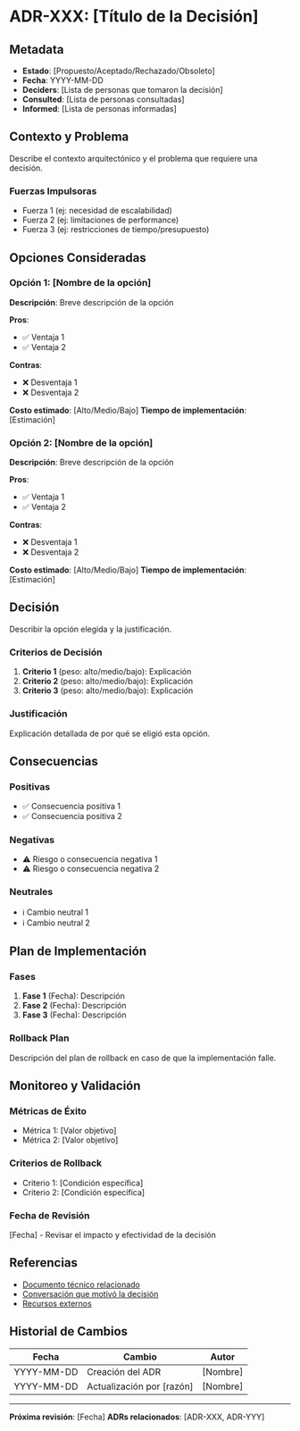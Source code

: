 # ADR-XXX: [Título de la Decisión]

## Metadata
- **Estado**: [Propuesto/Aceptado/Rechazado/Obsoleto]
- **Fecha**: YYYY-MM-DD
- **Deciders**: [Lista de personas que tomaron la decisión]
- **Consulted**: [Lista de personas consultadas]
- **Informed**: [Lista de personas informadas]

## Contexto y Problema
Describe el contexto arquitectónico y el problema que requiere una decisión.

### Fuerzas Impulsoras
- Fuerza 1 (ej: necesidad de escalabilidad)
- Fuerza 2 (ej: limitaciones de performance)
- Fuerza 3 (ej: restricciones de tiempo/presupuesto)

## Opciones Consideradas

### Opción 1: [Nombre de la opción]
**Descripción**: Breve descripción de la opción

**Pros**:
- ✅ Ventaja 1
- ✅ Ventaja 2

**Contras**:
- ❌ Desventaja 1
- ❌ Desventaja 2

**Costo estimado**: [Alto/Medio/Bajo]
**Tiempo de implementación**: [Estimación]

### Opción 2: [Nombre de la opción]
**Descripción**: Breve descripción de la opción

**Pros**:
- ✅ Ventaja 1
- ✅ Ventaja 2

**Contras**:
- ❌ Desventaja 1
- ❌ Desventaja 2

**Costo estimado**: [Alto/Medio/Bajo]
**Tiempo de implementación**: [Estimación]

## Decisión
Describir la opción elegida y la justificación.

### Criterios de Decisión
1. **Criterio 1** (peso: alto/medio/bajo): Explicación
2. **Criterio 2** (peso: alto/medio/bajo): Explicación
3. **Criterio 3** (peso: alto/medio/bajo): Explicación

### Justificación
Explicación detallada de por qué se eligió esta opción.

## Consecuencias

### Positivas
- ✅ Consecuencia positiva 1
- ✅ Consecuencia positiva 2

### Negativas
- ⚠️ Riesgo o consecuencia negativa 1
- ⚠️ Riesgo o consecuencia negativa 2

### Neutrales
- ℹ️ Cambio neutral 1
- ℹ️ Cambio neutral 2

## Plan de Implementación

### Fases
1. **Fase 1** (Fecha): Descripción
2. **Fase 2** (Fecha): Descripción
3. **Fase 3** (Fecha): Descripción

### Rollback Plan
Descripción del plan de rollback en caso de que la implementación falle.

## Monitoreo y Validación

### Métricas de Éxito
- Métrica 1: [Valor objetivo]
- Métrica 2: [Valor objetivo]

### Criterios de Rollback
- Criterio 1: [Condición específica]
- Criterio 2: [Condición específica]

### Fecha de Revisión
[Fecha] - Revisar el impacto y efectividad de la decisión

## Referencias
- [Documento técnico relacionado](../path/to/doc.md)
- [Conversación que motivó la decisión](../conversations/conversation-file.md)
- [Recursos externos](#)

## Historial de Cambios
| Fecha | Cambio | Autor |
|-------|--------|-------|
| YYYY-MM-DD | Creación del ADR | [Nombre] |
| YYYY-MM-DD | Actualización por [razón] | [Nombre] |

---
**Próxima revisión**: [Fecha]
**ADRs relacionados**: [ADR-XXX, ADR-YYY]